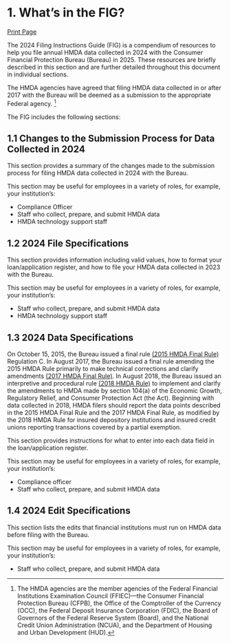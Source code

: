# 1.  What’s in the FIG? 

<a class="printBtn" href="javascript:window.print()" target="_self">
Print Page
</a>

The 2024 Filing Instructions Guide (FIG) is a compendium of resources to help you file annual
HMDA data collected in 2024 with the Consumer Financial Protection Bureau (Bureau) in
2025. These resources are briefly described in this section and are further detailed throughout this document in individual sections.

The HMDA agencies have agreed that filing HMDA data collected in or after 2017 with the
Bureau will be deemed as a submission to the appropriate Federal agency. [^1]

The FIG includes the following sections:

## 1.1 Changes to the Submission Process for Data Collected in 2024
This section provides a summary of the changes made to the submission process for filing
HMDA data collected in 2024 with the Bureau.

This section may be useful for employees in a variety of roles, for example, your institution’s:
- Compliance Officer
- Staff who collect, prepare, and submit HMDA data
- HMDA technology support staff

## 1.2 2024 File Specifications
This section provides information including valid values, how to format your loan/application
register, and how to file your HMDA data collected in 2023 with the Bureau.

This section may be useful for employees in a variety of roles, for example, your institution’s:
- Staff who collect, prepare, and submit HMDA data
- HMDA technology support staff

## 1.3 2024 Data Specifications
On October 15, 2015, the Bureau issued a final rule [(2015 HMDA Final Rule)](https://www.federalregister.gov/articles/2015/10/28/2015-26607/home-mortgage-disclosure-regulation-c?amending) Regulation C. In August 2017, the Bureau issued a final rule amending the 2015 HMDA Rule primarily to make technical corrections and clarify amendments [(2017 HMDA Final Rule)](https://www.federalregister.gov/documents/2017/09/13/2017-18284/home-mortgage-disclosure-regulation-c?). In August 2018, the Bureau issued an interpretive and procedural rule [(2018 HMDA Rule)](https://files.consumerfinance.gov/f/documents/bcfp_hmda_interpretive-procedural-rule_2018-08.pdf?) to implement and clarify the amendments to HMDA made by section 104(a) of the Economic Growth, Regulatory Relief, and Consumer Protection Act (the Act). Beginning with data collected in 2018, HMDA filers should report the data points described in the 2015 HMDA Final Rule and the 2017 HMDA Final Rule, as modified by the 2018 HMDA Rule for insured depository institutions and insured credit unions reporting transactions covered by a partial exemption. 

This section provides instructions for what to enter into each data field in the loan/application register.

This section may be useful for employees in a variety of roles, for example, your institution’s:
- Compliance officer
- Staff who collect, prepare, and submit HMDA data

## 1.4 2024 Edit Specifications
This section lists the edits that financial institutions must run on HMDA data before filing with the Bureau.

This section may be useful for employees in a variety of roles, for example, your institution’s:
- Staff who collect, prepare, and submit HMDA data

[^1]: The HMDA agencies are the member agencies of the Federal Financial Institutions Examination Council (FFIEC)—the Consumer Financial Protection
Bureau (CFPB), the Office of the Comptroller of the Currency (OCC), the Federal Deposit Insurance Corporation (FDIC), the Board of Governors of
the Federal Reserve System (Board), and the National Credit Union Administration (NCUA), and the Department of Housing and Urban
Development (HUD).